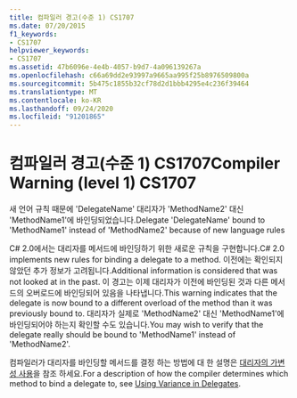 ```yaml
---
title: 컴파일러 경고(수준 1) CS1707
ms.date: 07/20/2015
f1_keywords:
- CS1707
helpviewer_keywords:
- CS1707
ms.assetid: 47b6096e-4e4b-4057-b9d7-4a096139267a
ms.openlocfilehash: c66a69dd2e93997a9665aa995f25b8976509800a
ms.sourcegitcommit: 5b475c1855b32cf78d2d1bbb4295e4c236f39464
ms.translationtype: MT
ms.contentlocale: ko-KR
ms.lasthandoff: 09/24/2020
ms.locfileid: "91201865"
---
```

# <a name="compiler-warning-level-1-cs1707"></a><span data-ttu-id="c8e1d-102">컴파일러 경고(수준 1) CS1707</span><span class="sxs-lookup"><span data-stu-id="c8e1d-102">Compiler Warning (level 1) CS1707</span></span>

<span data-ttu-id="c8e1d-103">새 언어 규칙 때문에 'DelegateName' 대리자가 'MethodName2' 대신 'MethodName1'에 바인딩되었습니다.</span><span class="sxs-lookup"><span data-stu-id="c8e1d-103">Delegate 'DelegateName' bound to 'MethodName1' instead of 'MethodName2' because of new language rules</span></span>  
  
 <span data-ttu-id="c8e1d-104">C# 2.0에서는 대리자를 메서드에 바인딩하기 위한 새로운 규칙을 구현합니다.</span><span class="sxs-lookup"><span data-stu-id="c8e1d-104">C# 2.0 implements new rules for binding a delegate to a method.</span></span> <span data-ttu-id="c8e1d-105">이전에는 확인되지 않았던 추가 정보가 고려됩니다.</span><span class="sxs-lookup"><span data-stu-id="c8e1d-105">Additional information is considered that was not looked at in the past.</span></span> <span data-ttu-id="c8e1d-106">이 경고는 이제 대리자가 이전에 바인딩된 것과 다른 메서드의 오버로드에 바인딩되어 있음을 나타냅니다.</span><span class="sxs-lookup"><span data-stu-id="c8e1d-106">This warning indicates that the delegate is now bound to a different overload of the method than it was previously bound to.</span></span> <span data-ttu-id="c8e1d-107">대리자가 실제로 'MethodName2' 대신 'MethodName1'에 바인딩되어야 하는지 확인할 수도 있습니다.</span><span class="sxs-lookup"><span data-stu-id="c8e1d-107">You may wish to verify that the delegate really should be bound to 'MethodName1' instead of 'MethodName2'.</span></span>  
  
 <span data-ttu-id="c8e1d-108">컴파일러가 대리자를 바인딩할 메서드를 결정 하는 방법에 대 한 설명은 [대리자의 가변성 사용](../programming-guide/concepts/covariance-contravariance/using-variance-in-delegates.md)을 참조 하세요.</span><span class="sxs-lookup"><span data-stu-id="c8e1d-108">For a description of how the compiler determines which method to bind a delegate to, see [Using Variance in Delegates](../programming-guide/concepts/covariance-contravariance/using-variance-in-delegates.md).</span></span>
